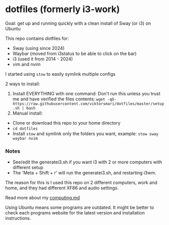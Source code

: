 dotfiles (formerly i3-work)
=======

Goal: get up and running quickly with a clean install of Sway (or i3) on Ubuntu

This repo contains dotfiles for:
- Sway (using since 2024)
- Waybar (moved from i3status to be able to click on the bar)
- i3 (used it from 2014 - 2024)
- vim and nvim

I started using `stow` to easily symlink multiple configs

2 ways to install:
1. Install EVERYTHING with one command:
   Don't run this unless you trust me and have verified the files contents:
   `wget -qO- https://raw.githubusercontent.com/viktorsmari/dotfiles/master/setup.sh | bash`
2. Manual install:
  - Clone or download this repo to your home directory
  - `cd dotfiles`
  - Install `stow` and symlink only the folders you want, example:
  `stow sway waybar nvim`

### Notes

* See/edit the generatei3.sh if you want i3 with 2 or more computers with different setup
* The 'Meta + Shift + r' will run the generatei3.sh, and restarting i3wm.

The reason for this is I used this repo on 2 different computers, work and home, and they had different XF86 and audio settings.

Read more about my [computing.md](computing.md)

Using Ubuntu means some programs are outdated.
It might be better to check each programs website for the latest version and installation instructions.
